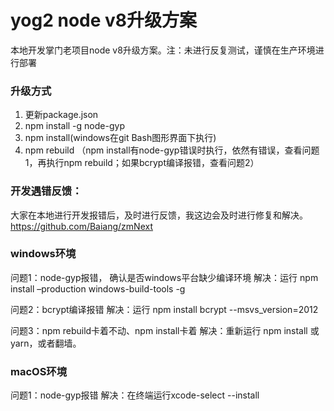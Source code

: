 # yog2 node v8升级方案

本地开发掌门老项目node v8升级方案。注：未进行反复测试，谨慎在生产环境进行部署

### 升级方式
1. 更新package.json
2. npm install -g node-gyp
3. npm install(windows在git Bash图形界面下执行)
4. npm rebuild （npm install有node-gyp错误时执行，依然有错误，查看问题1，再执行npm rebuild；如果bcrypt编译报错，查看问题2）

### 开发遇错反馈：
大家在本地进行开发报错后，及时进行反馈，我这边会及时进行修复和解决。
https://github.com/Baiang/zmNext

### windows环境
问题1：node-gyp报错， 确认是否windows平台缺少编译环境
解决：运行 npm install –production windows-build-tools -g

问题2：bcrypt编译报错
解决：运行 npm install bcrypt --msvs_version=2012

问题3：npm rebuild卡着不动、npm install卡着
解决：重新运行 npm install 或 yarn，或者翻墙。

### macOS环境
问题1：node-gyp报错
解决：在终端运行xcode-select --install
